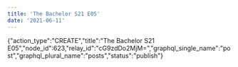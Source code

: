 ```yaml
---
title: 'The Bachelor S21 E05'
date: '2021-06-11'
---
```


{"action_type":"CREATE","title":"The Bachelor S21 E05","node_id":623,"relay_id":"cG9zdDo2MjM=","graphql_single_name":"post","graphql_plural_name":"posts","status":"publish"}
